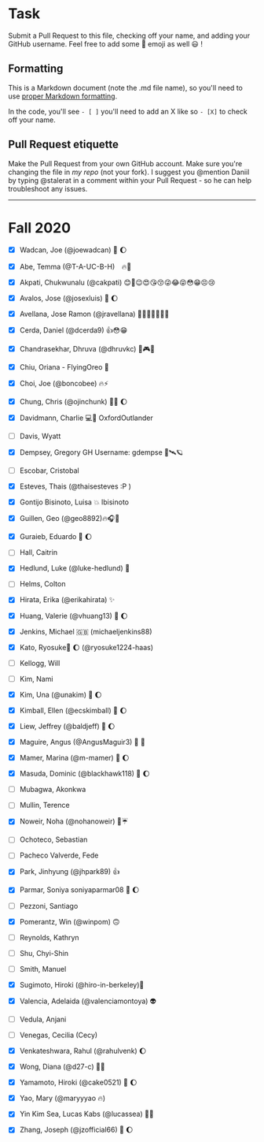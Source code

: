 # Task
Submit a Pull Request to this file, checking off your name, and adding your GitHub username. Feel free to add some :rocket: emoji as well :smiley: ! 

## Formatting
This is a Markdown document (note the .md file name), so you'll need to use [proper Markdown formatting](https://help.github.com/articles/basic-writing-and-formatting-syntax/#task-lists). 

In the code, you'll see `- [ ]` you'll need to add an X like so `- [X]` to check off your name.

## Pull Request etiquette
Make the Pull Request from your own GitHub account. Make sure you're changing the file in _my repo_ (not your fork). I suggest you @mention Daniil by typing @stalerat in a comment within your Pull Request - so he can help troubleshoot any issues.  

------------

# Fall 2020

- [X] Wadcan, Joe (@joewadcan) 🚀 🌔

- [X] Abe, Temma (@T-A-UC-B-H)　:fire::green_heart:

- [X] Akpati, Chukwunalu (@cakpati) 😊🥺😉😍😘😚😜😂😝😳😁😣😢

- [X] Avalos, Jose (@josexluis) 🚀 🌔

- [x] Avellana, Jose Ramon (@jravellana) 🤷🏻‍♂️🤗🙅🏻‍♂️

- [X] Cerda, Daniel (@dcerda9) 👍😳😁

- [X] Chandrasekhar, Dhruva (@dhruvkc) 🎠🎮🎃

- [X] Chiu, Oriana - FlyingOreo 🚀 

- [X] Choi, Joe (@boncobee) 🔥⚡

- [x] Chung, Chris (@ojinchunk)  🥇🚀 🌔

- [X] Davidmann, Charlie 💻👨  OxfordOutlander

- [ ] Davis, Wyatt

- [X] Dempsey, Gregory GH Username: gdempse 🚀🛰🪐

- [ ] Escobar, Cristobal

- [x] Esteves, Thais (@thaisesteves :P )

- [X] Gontijo Bisinoto, Luisa 	💥 lbisinoto

- [X] Guillen, Geo (@geo8892)🔥🎧🎤

- [X] Guraieb, Eduardo 🚀 🌔

- [ ] Hall, Caitrin

- [x] Hedlund, Luke (@luke-hedlund) :high_brightness:

- [ ] Helms, Colton

- [X] Hirata, Erika      (@erikahirata) ✨

- [x] Huang, Valerie (@vhuang13) 🚀 🌔

- [x] Jenkins, Michael 🇬🇧 (michaeljenkins88)

- [x] Kato, Ryosuke🚀 🌔 (@ryosuke1224-haas)

- [ ] Kellogg, Will

- [ ] Kim, Nami

- [X] Kim, Una (@unakim) 🚀 🌔

- [X] Kimball, Ellen (@ecskimball) 🚀 🌔

- [x] Liew, Jeffrey (@baldjeff) 🚀 🌔

- [X] Maguire, Angus (@AngusMaguir3) 🐣 🎺

- [X] Mamer, Marina (@m-mamer) 🚀 🌔

- [X] Masuda, Dominic (@blackhawk118) 🚀 🌔

- [ ] Mubagwa, Akonkwa

- [ ] Mullin, Terence

- [X] Noweir, Noha (@nohanoweir)  🐳☔

- [ ] Ochoteco, Sebastian

- [ ] Pacheco Valverde, Fede

- [X] Park, Jinhyung (@jhpark89) 👍

- [x] Parmar, Soniya soniyaparmar08 🚀 🌔 

- [ ] Pezzoni, Santiago

- [X] Pomerantz, Win (@winpom) 🙃

- [ ] Reynolds, Kathryn

- [ ] Shu, Chyi-Shin

- [ ] Smith, Manuel

- [x] Sugimoto, Hiroki (@hiro-in-berkeley)🚀

- [x] Valencia, Adelaida (@valenciamontoya) :alien:

- [ ] Vedula, Anjani

- [ ] Venegas, Cecilia (Cecy)

- [x] Venkateshwara, Rahul (@rahulvenk) 🌔

- [X] Wong, Diana (@d27-c) 👾👋

- [X] Yamamoto, Hiroki (@cake0521) 🚀 🌔

- [X] Yao, Mary (@maryyyao 🔥)

- [x] Yin Kim Sea, Lucas Kabs  (@lucassea) 👾👋

- [x] Zhang, Joseph (@jzofficial66) 🚀 🌔
